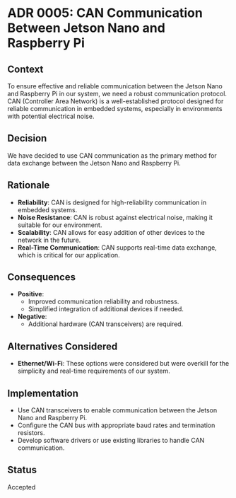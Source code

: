 # ADR 0005: CAN Communication Between Jetson Nano and Raspberry Pi

## Context
To ensure effective and reliable communication between the Jetson Nano and Raspberry Pi in our system, we need a robust communication protocol. CAN (Controller Area Network) is a well-established protocol designed for reliable communication in embedded systems, especially in environments with potential electrical noise.

## Decision
We have decided to use CAN communication as the primary method for data exchange between the Jetson Nano and Raspberry Pi.

## Rationale
- **Reliability**: CAN is designed for high-reliability communication in embedded systems.
- **Noise Resistance**: CAN is robust against electrical noise, making it suitable for our environment.
- **Scalability**: CAN allows for easy addition of other devices to the network in the future.
- **Real-Time Communication**: CAN supports real-time data exchange, which is critical for our application.

## Consequences
- **Positive**: 
    - Improved communication reliability and robustness.
    - Simplified integration of additional devices if needed.
- **Negative**:
    - Additional hardware (CAN transceivers) are required.

## Alternatives Considered
- **Ethernet/Wi-Fi**: These options were considered but were overkill for the simplicity and real-time requirements of our system.

## Implementation
- Use CAN transceivers to enable communication between the Jetson Nano and Raspberry Pi.
- Configure the CAN bus with appropriate baud rates and termination resistors.
- Develop software drivers or use existing libraries to handle CAN communication.

## Status
Accepted